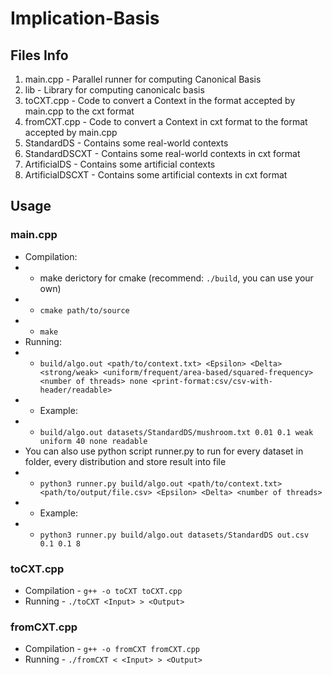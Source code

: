 # Implication-Basis
## Files Info 
1. main.cpp - Parallel runner for computing Canonical Basis
2. lib - Library for computing canonicalc basis
3. toCXT.cpp - Code to convert a Context in the format accepted by main.cpp to the cxt format
3. fromCXT.cpp - Code to convert a Context in cxt format to the format accepted by main.cpp
4. StandardDS - Contains some real-world contexts
5. StandardDSCXT - Contains some real-world contexts in cxt format
6. ArtificialDS - Contains some artificial contexts
7. ArtificialDSCXT - Contains some artificial contexts in cxt format

## Usage

### main.cpp
- Compilation:
- - make derictory for cmake (recommend: `./build`, you can use your own)
- - `cmake path/to/source`
- - `make`
- Running:
- - `build/algo.out <path/to/context.txt> <Epsilon> <Delta> <strong/weak> <uniform/frequent/area-based/squared-frequency> <number of threads> none <print-format:csv/csv-with-header/readable>`
- - Example: 
- - `build/algo.out datasets/StandardDS/mushroom.txt 0.01 0.1 weak uniform 40 none readable`
- You can also use python script runner.py to run for every dataset in folder, every distribution and store result into file
- - `python3 runner.py build/algo.out <path/to/context.txt> <path/to/output/file.csv> <Epsilon> <Delta> <number of threads>`
- - Example:
- - `python3 runner.py build/algo.out datasets/StandardDS out.csv 0.1 0.1 8`

### toCXT.cpp
- Compilation - `g++ -o toCXT toCXT.cpp`
- Running - `./toCXT <Input> > <Output>`

### fromCXT.cpp
- Compilation - `g++ -o fromCXT fromCXT.cpp`
- Running - `./fromCXT < <Input> > <Output>`
